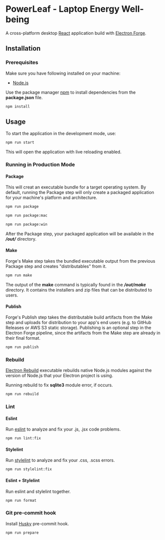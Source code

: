 # PowerLeaf - Laptop Energy Well-being

A cross-platform desktop [React](https://react.dev/) application build with [Electron Forge](https://www.electronforge.io/).

## Installation

### Prerequisites

Make sure you have following installed on your machine:

- [Node.js](https://nodejs.org/en)

Use the package manager [npm](https://nodejs.org/en/learn/getting-started/an-introduction-to-the-npm-package-manager) to install dependencies from the **package.json** file.

```bash
npm install
```

## Usage

To start the application in the development mode, use:

```bash
npm run start
```

This will open the application with live reloading enabled.

### Running in Production Mode

#### Package

This will creat an executable bundle for a target operating system. By default, running the Package step will only create a packaged application for your machine's platform and architecture.

```bash
npm run package
```

```bash
npm run package:mac
```

```bash
npm run package:win
```

After the Package step, your packaged application will be available in the ***/out/*** directory.

#### Make

Forge's Make step takes the bundled executable output from the previous Package step and creates "distributables" from it.

```bash
npm run make
```

The output of the **make** command is typically found in the ***/out/make*** directory. It contains the installers and zip files that can be distributed to users.

#### Publish

Forge's Publish step takes the distributable build artifacts from the Make step and uploads for distribution to your app's end users (e.g. to GitHub Releases or AWS S3 static storage). Publishing is an optional step in the Electron Forge pipeline, since the artifacts from the Make step are already in their final format.

```bash
npm run publish
```

### Rebuild

[Electron Rebuild](https://www.npmjs.com/package/@electron/rebuild) executable rebuilds native Node.js modules against the version of Node.js that your Electron project is using.

Running rebuild to fix **sqlite3** module error, if occurs.

```bash
npm run rebuild
```

### Lint

#### Eslint

Run [eslint](https://eslint.org/) to analyze and fix your .js, .jsx code problems.

```bash
npm run lint:fix
```

#### Stylelint

Run [stylelint](https://stylelint.io/) to analyze and fix your .css, .scss errors.

```bash
npm run stylelint:fix
```

#### Eslint + Stylelint

Run eslint and stylelint together.

```bash
npm run format
```

### Git pre-commit hook

Install [Husky](https://typicode.github.io/husky/]) pre-commit hook.

```bash
npm run prepare
```
